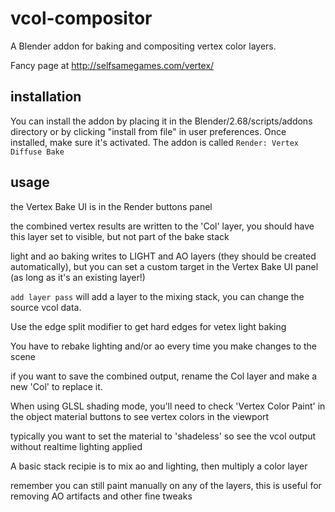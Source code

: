 vcol-compositor
===============

A Blender addon for baking and compositing vertex color layers.

Fancy page at http://selfsamegames.com/vertex/

## installation

You can install the addon by placing it in the Blender/2.68/scripts/addons directory or by clicking "install from file" in user preferences. Once installed, make sure it's activated. The addon is called ```Render: Vertex Diffuse Bake```

## usage

the Vertex Bake UI is in the Render buttons panel

the combined vertex results are written to the 'Col' layer, you should have this layer set to visible, but not part of the bake stack

light and ao baking writes to LIGHT and AO layers (they should be created automatically), but you can set a custom target in the Vertex Bake UI panel (as long as it's an existing layer!)

```add layer pass``` will add a layer to the mixing stack, you can change the source vcol data.

Use the edge split modifier to get hard edges for vetex light baking

You have to rebake lighting and/or ao every time you make changes to the scene

if you want to save the combined output, rename the Col layer and make a new 'Col' to replace it.

When using GLSL shading mode, you'll need to check 'Vertex Color Paint' in the object material buttons to see vertex colors in the viewport

typically you want to set the material to 'shadeless' so see the vcol output without realtime lighting applied

A basic stack recipie is to mix ao and lighting, then multiply a color layer

remember you can still paint manually on any of the layers, this is useful for removing AO artifacts and other fine tweaks

